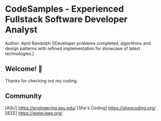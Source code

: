 # CodeSamples - Experienced Fullstack Software Developer Analyst
Author: April Randolph
![Developer problems completed, algorithms and design patterns with refined implementation for showcase of latest technologies.]
## Welcome! 👋

Thanks for checking out my coding.  


## Community 
[ASU] https://engineering.asu.edu/
[She's Coding] https://shescoding.org/
[IEEE] https://www.ieee.org/
